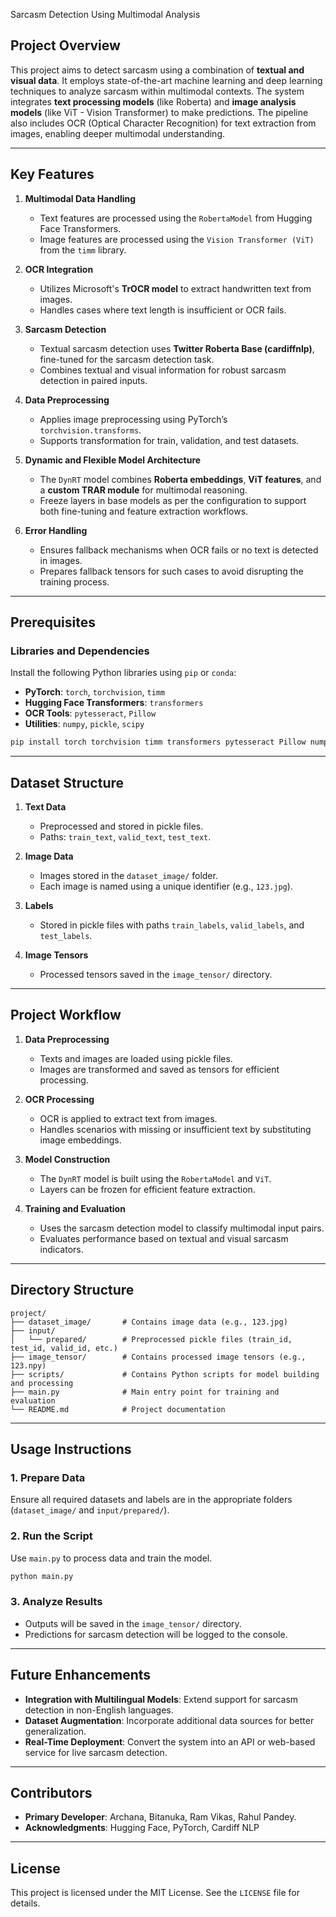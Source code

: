 Sarcasm Detection Using Multimodal Analysis

## Project Overview

This project aims to detect sarcasm using a combination of **textual and visual data**. It employs state-of-the-art machine learning and deep learning techniques to analyze sarcasm within multimodal contexts. The system integrates **text processing models** (like Roberta) and **image analysis models** (like ViT - Vision Transformer) to make predictions. The pipeline also includes OCR (Optical Character Recognition) for text extraction from images, enabling deeper multimodal understanding.

---

## Key Features

1. **Multimodal Data Handling**  
   - Text features are processed using the `RobertaModel` from Hugging Face Transformers.  
   - Image features are processed using the `Vision Transformer (ViT)` from the `timm` library.

2. **OCR Integration**  
   - Utilizes Microsoft's **TrOCR model** to extract handwritten text from images.  
   - Handles cases where text length is insufficient or OCR fails.

3. **Sarcasm Detection**  
   - Textual sarcasm detection uses **Twitter Roberta Base (cardiffnlp)**, fine-tuned for the sarcasm detection task.  
   - Combines textual and visual information for robust sarcasm detection in paired inputs.

4. **Data Preprocessing**  
   - Applies image preprocessing using PyTorch’s `torchvision.transforms`.  
   - Supports transformation for train, validation, and test datasets.

5. **Dynamic and Flexible Model Architecture**  
   - The `DynRT` model combines **Roberta embeddings**, **ViT features**, and a **custom TRAR module** for multimodal reasoning.  
   - Freeze layers in base models as per the configuration to support both fine-tuning and feature extraction workflows.

6. **Error Handling**  
   - Ensures fallback mechanisms when OCR fails or no text is detected in images.  
   - Prepares fallback tensors for such cases to avoid disrupting the training process.

---

## Prerequisites

### Libraries and Dependencies
Install the following Python libraries using `pip` or `conda`:

- **PyTorch**: `torch`, `torchvision`, `timm`  
- **Hugging Face Transformers**: `transformers`  
- **OCR Tools**: `pytesseract`, `Pillow`  
- **Utilities**: `numpy`, `pickle`, `scipy`

```bash
pip install torch torchvision timm transformers pytesseract Pillow numpy scipy
```

---

## Dataset Structure

1. **Text Data**  
   - Preprocessed and stored in pickle files.  
   - Paths: `train_text`, `valid_text`, `test_text`.

2. **Image Data**  
   - Images stored in the `dataset_image/` folder.  
   - Each image is named using a unique identifier (e.g., `123.jpg`).

3. **Labels**  
   - Stored in pickle files with paths `train_labels`, `valid_labels`, and `test_labels`.

4. **Image Tensors**  
   - Processed tensors saved in the `image_tensor/` directory.

---

## Project Workflow

1. **Data Preprocessing**
   - Texts and images are loaded using pickle files.
   - Images are transformed and saved as tensors for efficient processing.

2. **OCR Processing**
   - OCR is applied to extract text from images.
   - Handles scenarios with missing or insufficient text by substituting image embeddings.

3. **Model Construction**
   - The `DynRT` model is built using the `RobertaModel` and `ViT`.
   - Layers can be frozen for efficient feature extraction.

4. **Training and Evaluation**
   - Uses the sarcasm detection model to classify multimodal input pairs.
   - Evaluates performance based on textual and visual sarcasm indicators.

---

## Directory Structure

```
project/
├── dataset_image/       # Contains image data (e.g., 123.jpg)
├── input/
│   └── prepared/        # Preprocessed pickle files (train_id, test_id, valid_id, etc.)
├── image_tensor/        # Contains processed image tensors (e.g., 123.npy)
├── scripts/             # Contains Python scripts for model building and processing
├── main.py              # Main entry point for training and evaluation
└── README.md            # Project documentation
```

---

## Usage Instructions

### 1. Prepare Data
Ensure all required datasets and labels are in the appropriate folders (`dataset_image/` and `input/prepared/`).

### 2. Run the Script
Use `main.py` to process data and train the model.

```bash
python main.py
```

### 3. Analyze Results
- Outputs will be saved in the `image_tensor/` directory.
- Predictions for sarcasm detection will be logged to the console.

---

## Future Enhancements

- **Integration with Multilingual Models**: Extend support for sarcasm detection in non-English languages.  
- **Dataset Augmentation**: Incorporate additional data sources for better generalization.  
- **Real-Time Deployment**: Convert the system into an API or web-based service for live sarcasm detection.

---

## Contributors

- **Primary Developer**:  Archana, Bitanuka, Ram Vikas, Rahul Pandey. 
- **Acknowledgments**: Hugging Face, PyTorch, Cardiff NLP



---

## License

This project is licensed under the MIT License. See the `LICENSE` file for details.
